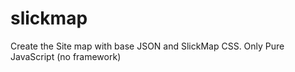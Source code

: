 slickmap
========

Create the Site map with base JSON and SlickMap CSS. Only Pure JavaScript (no framework)
